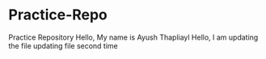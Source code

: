 # Practice-Repo
Practice Repository
Hello, My name is Ayush Thapliayl
Hello, I am updating the file
updating file second time
